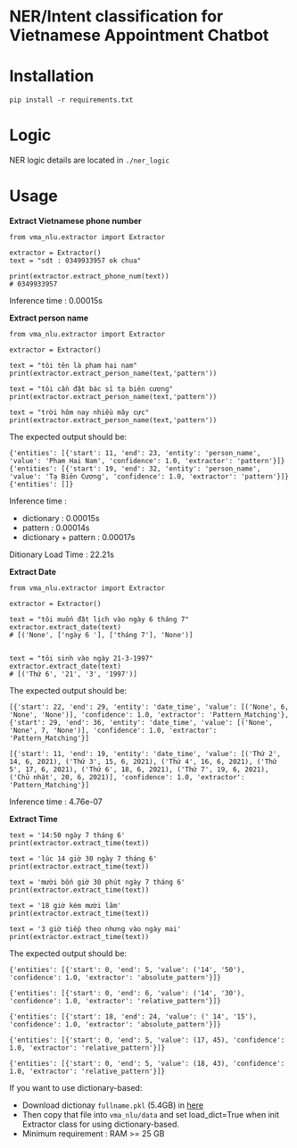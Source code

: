 # NER/Intent classification for Vietnamese Appointment Chatbot
# Installation
```
pip install -r requirements.txt
```

# Logic
NER logic details are located in `./ner_logic`
# Usage

**Extract Vietnamese phone number**
```
from vma_nlu.extractor import Extractor

extractor = Extractor()
text = "sdt : 0349933957 ok chua"

print(extractor.extract_phone_num(text))
# 0349933957
```
Inference time :  0.00015s

**Extract person name**
```
from vma_nlu.extractor import Extractor

extractor = Extractor()

text = "tôi tên là pham hai nam"
print(extractor.extract_person_name(text,'pattern'))

text = "tôi cần đặt bác sĩ tạ biên cương"
print(extractor.extract_person_name(text,'pattern'))

text = "trời hôm nay nhiều mây cực"
print(extractor.extract_person_name(text,'pattern'))
```
The expected output should be:
```
{'entities': [{'start': 11, 'end': 23, 'entity': 'person_name', 'value': 'Pham Hai Nam', 'confidence': 1.0, 'extractor': 'pattern'}]}
{'entities': [{'start': 19, 'end': 32, 'entity': 'person_name', 'value': 'Tạ Biên Cương', 'confidence': 1.0, 'extractor': 'pattern'}]}
{'entities': []}
```
Inference time :  
 - dictionary :  0.00015s
 - pattern :  0.00014s
 - dictionary + pattern :  0.00017s  
 
Ditionary Load Time :  22.21s  

**Extract Date** 
```
from vma_nlu.extractor import Extractor

extractor = Extractor()

text = "tôi muốn đặt lịch vào ngày 6 tháng 7"
extractor.extract_date(text)
# [('None', ['ngày 6 '], ['tháng 7'], 'None')]


text = "tôi sinh vào ngày 21-3-1997"
extractor.extract_date(text)
# [('Thứ 6', '21', '3', '1997')]
```

The expected output should be:
```
[{'start': 22, 'end': 29, 'entity': 'date_time', 'value': [('None', 6, 'None', 'None')], 'confidence': 1.0, 'extractor': 'Pattern_Matching'}, {'start': 29, 'end': 36, 'entity': 'date_time', 'value': [('None', 'None', 7, 'None')], 'confidence': 1.0, 'extractor': 'Pattern_Matching'}]

[{'start': 11, 'end': 19, 'entity': 'date_time', 'value': [('Thứ 2', 14, 6, 2021), ('Thứ 3', 15, 6, 2021), ('Thứ 4', 16, 6, 2021), ('Thứ 5', 17, 6, 2021), ('Thứ 6', 18, 6, 2021), ('Thứ 7', 19, 6, 2021), ('Chủ nhật', 20, 6, 2021)], 'confidence': 1.0, 'extractor': 'Pattern_Matching'}]
```
Inference time : 4.76e-07  

**Extract Time**
```
text = '14:50 ngày 7 tháng 6'
print(extractor.extract_time(text))

text = 'lúc 14 giờ 30 ngày 7 tháng 6'
print(extractor.extract_time(text))

text = 'mười bốn giờ 30 phút ngày 7 tháng 6'
print(extractor.extract_time(text))

text = '18 giờ kém mười lăm'
print(extractor.extract_time(text))

text = '3 giờ tiếp theo nhưng vào ngày mai'
print(extractor.extract_time(text))
```
The expected output should be:
```
{'entities': [{'start': 0, 'end': 5, 'value': ('14', '50'), 'confidence': 1.0, 'extractor': 'absolute_pattern'}]}

{'entities': [{'start': 0, 'end': 6, 'value': ('14', '30'), 'confidence': 1.0, 'extractor': 'relative_pattern'}]}

{'entities': [{'start': 18, 'end': 24, 'value': (' 14', '15'), 'confidence': 1.0, 'extractor': 'absolute_pattern'}]}

{'entities': [{'start': 0, 'end': 5, 'value': (17, 45), 'confidence': 1.0, 'extractor': 'relative_pattern'}]}

{'entities': [{'start': 0, 'end': 5, 'value': (18, 43), 'confidence': 1.0, 'extractor': 'relative_pattern'}]}
```

If you want to use dictionary-based:  
- Download dictionay `fullname.pkl` (5.4GB) in [here](
https://drive.google.com/drive/u/1/folders/1lilHx7coHnCFB-EZoCz32sIn-VEdiniG)  
- Then copy that file into `vma_nlu/data` and set load_dict=True when init Extractor class for using dictionary-based.  
- Minimum requirement : RAM >= 25 GB